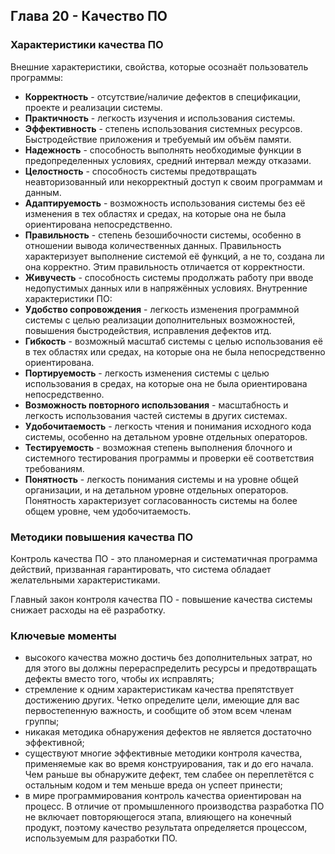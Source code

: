 ## Глава 20 - Качество ПО
### Характеристики качества ПО
Внешние характеристики, свойства, которые осознаёт пользователь программы:
- **Корректность** - отсутствие/наличие дефектов в спецификации, проекте и реализации системы.
- **Практичность** - легкость изучения и использования системы.
- **Эффективность** - степень использования системных ресурсов. Быстродействие приложения и требуемый им объём памяти.
- **Надежность** - способность выполнять необходимые функции в предопределенных условиях, средний интервал между отказами.
- **Целостность** - способность системы предотвращать неавторизованный или некорректный доступ к своим программам и данным.
- **Адаптируемость** - возможность использования системы без её изменения в тех областях и средах, на которые она не была ориентирована непосредственно.
- **Правильность** - степень безошибочности системы, особенно в отношении вывода количественных данных. Правильность характеризует выполнение системой её функций, а не то, создана ли она корректно. Этим правильность отличается от корректности.
- **Живучесть** - способность системы продолжать работу при вводе недопустимых данных или в напряжённых условиях.
Внутренние характеристики ПО:
- **Удобство сопровождения** - легкость изменения программной системы с целью реализации дополнительных возможностей, повышения быстродействия, исправления дефектов итд.
- **Гибкость** - возможный масштаб системы с целью использования её в тех областях или средах, на которые она не была непосредственно ориентирована.
- **Портируемость** - легкость изменения системы с целью использования в средах, на которые она не была ориентирована непосредственно.
- **Возможность повторного использования** - масштабность и легкость использования частей системы в других системах.
- **Удобочитаемость** - легкость чтения и понимания исходного кода системы, особенно на детальном уровне отдельных операторов.
- **Тестируемость** - возможная степень выполнения блочного и системного тестирования программы и проверки её соответствия требованиям.
- **Понятность** - легкость понимания системы и на уровне общей организации, и на детальном уровне отдельных операторов. Понятность характеризует согласованность системы на более общем уровне, чем удобочитаемость.
### Методики повышения качества ПО
Контроль качества ПО - это планомерная и систематичная программа действий, призванная гарантировать, что система обладает желательными характеристиками.

Главный закон контроля качества ПО - повышение качества системы снижает расходы на её разработку.

### Ключевые моменты
- высокого качества можно достичь без дополнительных затрат, но для этого вы должны перераспределить ресурсы и предотвращать дефекты вместо того, чтобы их исправлять;
- стремление к одним характеристикам качества препятствует достижению других. Четко определите цели, имеющие для вас первостепенную важность, и сообщите об этом всем членам группы;
- никакая методика обнаружения дефектов не является достаточно эффективной;
- существуют многие эффективные методики контроля качества, применяемые как во время конструирования, так и до его начала. Чем раньше вы обнаружите дефект, тем слабее он переплетётся с остальным кодом и тем меньше вреда он успеет принести;
- в мире программирования контроль качества ориентирован на процесс. В отличие от промышленного производства разработка ПО не включает повторяющегося этапа, влияющего на конечный продукт, поэтому качество результата определяется процессом, используемым для разработки ПО.

